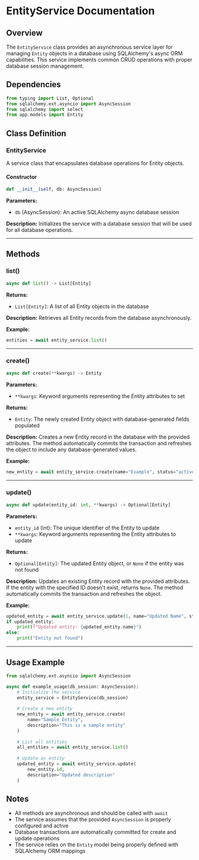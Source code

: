 <!--
This documentation was auto-generated by Claude on 2025-05-31T16-09-55.
Source file: ./src/backend/app/services/entity.py
-->

# EntityService Documentation

## Overview

The `EntityService` class provides an asynchronous service layer for managing `Entity` objects in a database using SQLAlchemy's async ORM capabilities. This service implements common CRUD operations with proper database session management.

## Dependencies

```python
from typing import List, Optional
from sqlalchemy.ext.asyncio import AsyncSession
from sqlalchemy import select
from app.models import Entity
```

## Class Definition

### EntityService

A service class that encapsulates database operations for Entity objects.

#### Constructor

```python
def __init__(self, db: AsyncSession)
```

**Parameters:**
- `db` (AsyncSession): An active SQLAlchemy async database session

**Description:**
Initializes the service with a database session that will be used for all database operations.

---

## Methods

### list()

```python
async def list() -> List[Entity]
```

**Returns:**
- `List[Entity]`: A list of all Entity objects in the database

**Description:**
Retrieves all Entity records from the database asynchronously.

**Example:**
```python
entities = await entity_service.list()
```

---

### create()

```python
async def create(**kwargs) -> Entity
```

**Parameters:**
- `**kwargs`: Keyword arguments representing the Entity attributes to set

**Returns:**
- `Entity`: The newly created Entity object with database-generated fields populated

**Description:**
Creates a new Entity record in the database with the provided attributes. The method automatically commits the transaction and refreshes the object to include any database-generated values.

**Example:**
```python
new_entity = await entity_service.create(name="Example", status="active")
```

---

### update()

```python
async def update(entity_id: int, **kwargs) -> Optional[Entity]
```

**Parameters:**
- `entity_id` (int): The unique identifier of the Entity to update
- `**kwargs`: Keyword arguments representing the Entity attributes to update

**Returns:**
- `Optional[Entity]`: The updated Entity object, or `None` if the entity was not found

**Description:**
Updates an existing Entity record with the provided attributes. If the entity with the specified ID doesn't exist, returns `None`. The method automatically commits the transaction and refreshes the object.

**Example:**
```python
updated_entity = await entity_service.update(1, name="Updated Name", status="inactive")
if updated_entity:
    print(f"Updated entity: {updated_entity.name}")
else:
    print("Entity not found")
```

---

## Usage Example

```python
from sqlalchemy.ext.asyncio import AsyncSession

async def example_usage(db_session: AsyncSession):
    # Initialize the service
    entity_service = EntityService(db_session)
    
    # Create a new entity
    new_entity = await entity_service.create(
        name="Sample Entity",
        description="This is a sample entity"
    )
    
    # List all entities
    all_entities = await entity_service.list()
    
    # Update an entity
    updated_entity = await entity_service.update(
        new_entity.id,
        description="Updated description"
    )
```

## Notes

- All methods are asynchronous and should be called with `await`
- The service assumes that the provided `AsyncSession` is properly configured and active
- Database transactions are automatically committed for create and update operations
- The service relies on the `Entity` model being properly defined with SQLAlchemy ORM mappings